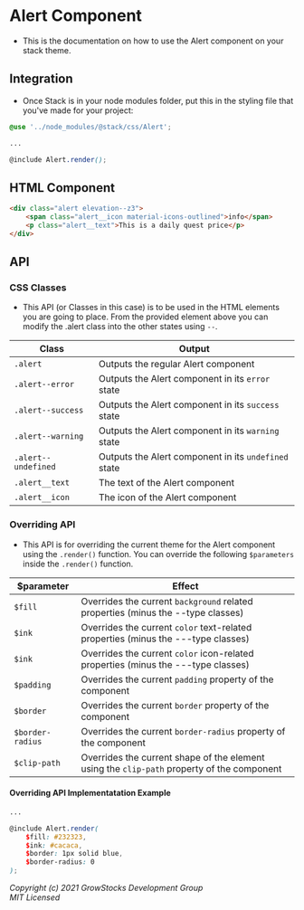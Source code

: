 # Alert Component
- This is the documentation on how to use the Alert component on your stack theme.

## Integration
- Once Stack is in your node modules folder, put this in the styling file that you've made for your project:
```scss
@use '../node_modules/@stack/css/Alert';

...

@include Alert.render();
```

## HTML Component
```html
<div class="alert elevation--z3">
    <span class="alert__icon material-icons-outlined">info</span>
    <p class="alert__text">This is a daily quest price</p>
</div>
```

## API
### CSS Classes
- This API (or Classes in this case) is to be used in the HTML elements you are going to place. From the provided element above you can modify the .alert class into the other states using `--`.

|  Class | Output |   
|---|---|
| `.alert`  | Outputs the regular Alert component  |
| `.alert--error`  | Outputs the Alert component in its `error` state |
|  `.alert--success` | Outputs the Alert component in its `success` state |
| `.alert--warning` | Outputs the Alert component in its `warning` state |
| `.alert--undefined` | Outputs the Alert component in its `undefined` state 
| `.alert__text` | The text of the Alert component
| `.alert__icon` | The icon of the Alert component |
  

### Overriding API
- This API is for overriding the current theme for the Alert component using the `.render()` function. You can override the following `$parameters` inside the `.render()` function.

| $parameter | Effect |   
|---|---|
| `$fill` | Overrides the current `background` related properties (minus the --type classes)
| `$ink` | Overrides the current `color` text-related properties (minus the ---type classes)
| `$ink` | Overrides the current `color` icon-related properties (minus the ---type classes)
| `$padding` | Overrides the current `padding` property of the component
| `$border` | Overrides the current `border` property of the component
| `$border-radius` | Overrides the current `border-radius` property of the component
| `$clip-path` | Overrides the current shape of the element using the `clip-path` property of the component

#### Overriding API Implementatation Example

```scss
...

@include Alert.render(
    $fill: #232323,
    $ink: #cacaca,
    $border: 1px solid blue,
    $border-radius: 0
);
```

*Copyright (c) 2021 GrowStocks Development Group* <br>
*MIT Licensed*